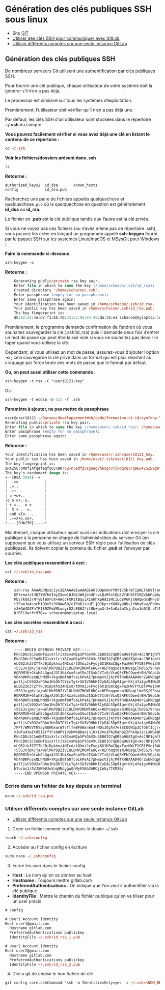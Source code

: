 # Génération des clés publiques SSH sous linux

- Site [GIT](https://git-scm.com/book/fr/v2/Git-sur-le-serveur-G%C3%A9n%C3%A9ration-des-cl%C3%A9s-publiques-SSH)
- [Utiliser des clés SSH pour communiquer avec GitLab](https://docs.gitlab.com/ee/user/ssh.html)
- [Utiliser différents comptes sur une seule instance GitLab](https://docs.gitlab.com/ee/user/ssh.html#use-different-accounts-on-a-single-gitlab-instance)

## Génération des clés publiques SSH

De nombreux serveurs Git utilisent une authentification par clés publiques SSH. 

Pour fournir une clé publique, chaque utilisateur de votre système doit la générer s’il n’en a pas déjà. 

Le processus est similaire sur tous les systèmes d’exploitation. 

Premièrement, l’utilisateur doit vérifier qu’il n’en a pas déjà une. 

Par défaut, les clés SSH d’un utilisateur sont stockées dans le répertoire **~/.ssh** du compte. 

**Vous pouvez facilement vérifier si vous avez déjà une clé en listant le contenu de ce répertoire :**

```ps
cd ~/.ssh
```

**Voir les fichiers/dossiers présent dans .ssh**
```ps
ls
```

**Retourne :**
```ps
authorized_keys2  id_dsa       known_hosts
config            id_dsa.pub
```

Recherchez une paire de fichiers appelés quelquechose et quelquechose`.pub` où le quelquechose en question est généralement **id_dsa** ou **id_rsa**. 

Le fichier en **.pub** est la clé publique tandis que l’autre est la clé privée. 

Si vous ne voyez pas ces fichiers (ou n’avez même pas de répertoire .ssh), vous pouvez les créer en lançant un programme appelé **ssh-keygen** fourni par le paquet SSH sur les systèmes Linux/macOS et MSysGit pour Windows :

**Faire la commande ci-dessous**
```ps
ssh-keygen -o
```

**Retourne :**
```ps
    Generating public/private rsa key pair.
    Enter file in which to save the key (/home/schacon/.ssh/id_rsa):
    Created directory '/home/schacon/.ssh'.
    Enter passphrase (empty for no passphrase):
    Enter same passphrase again:
    Your identification has been saved in /home/schacon/.ssh/id_rsa.
    Your public key has been saved in /home/schacon/.ssh/id_rsa.pub.
    The key fingerprint is:
    d0:82:24:8e:d7:f1:bb:9b:33:53:96:93:49:da:9b:e3 schacon@mylaptop.local
```


Premièrement, le programme demande confirmation de l’endroit où vous souhaitez sauvegarder la clé (.ssh/id_rsa) puis il demande deux fois d’entrer un mot de passe qui peut être laissé vide si vous ne souhaitez pas devoir le taper quand vous utilisez la clé. 

Cependant, si vous utilisez un mot de passe, assurez-vous d’ajouter l’option **-o** ; cela sauvegarde la clé privé dans un format qui est plus résistant au craquage par force brute des mots de passe que le format par défaut.

**Ou, on peut aussi utiliser cette commande :**
```ps
ssh-keygen -t rsa -C "user18121-key"
```

OU 

```ps
ssh-keygen -t ecdsa -b 521 -f .ssh
```

**Paramètre à ajouter, ne pas mettre de passphrase**
```ps
user@user18121 ~/Bureau/developpementWeb/code/formation-ci-cd/symfony-local (master)$ ssh-keygen -t rsa -C "user18121-key"
Generating public/private rsa key pair.
Enter file in which to save the key (/home/user/.ssh/id_rsa): /home/user/.ssh/user18121_key
Enter passphrase (empty for no passphrase): 
Enter same passphrase again:
```

**Retourne :**
```ps
Your identification has been saved in /home/user/.ssh/user18121_key.
Your public key has been saved in /home/user/.ssh/user18121_key.pub.
The key fingerprint is:
SHA256:oMDfIAfqefeqfqU5xWK/cZ+n5edfgvzgeagvh6ogcvYivdqvqv/q9Eu42SZE9gOf3s user18121-key
The key's randomart image is:
+--[RSA 2048]--+
|  .=o            |
| .=..            |
| .++. .          |
| o +o+..         |
|o o o+..S.       |
| + =..  o o      |
|  X + .  =.      |
| ooB =Eo....     |
| .+=X+o.oo+.     |
+----[SHA256]-----+
```


Maintenant, chaque utilisateur ayant suivi ces indications doit envoyer la clé publique à la personne en charge de l’administration du serveur Git (en supposant que vous utilisez un serveur SSH réglé pour l’utilisation de clés publiques). Ils doivent copier le contenu du fichier **.pub** et l’envoyer par courriel. 

**Les clés publiques ressemblent à ceci :**
```ps
cat ~/.ssh/id_rsa.pub
```
**Retourne :**
```bash
    ssh-rsa AAAAB3NzaC1yc2EAAAABIwAAAQEAklOUpkDHrfHY17SbrmTIpNLTGK9Tjom/BWDSU
    GPl+nafzlHDTYW7hdI4yZ5ew18JH4JW9jbhUFrviQzM7xlELEVf4h9lFX5QVkbPppSwg0cda3
    Pbv7kOdJ/MTyBlWXFCR+HAo3FXRitBqxiX1nKhXpHAZsMciLq8V6RjsNAQwdsdMFvSlVK/7XA
    t3FaoJoAsncM1Q9x5+3V0Ww68/eIFmb1zuUFljQJKprrX88XypNDvjYNby6vw/Pb0rwert/En
    mZ+AW4OZPnTPI89ZPmVMLuayrD2cE86Z/il8b+gw3r3+1nKatmIkjn2so1d01QraTlMqVSsbx
    NrRFi9wrf+M7Q== schacon@mylaptop.local
```

**Les clés secrètes ressemblent à ceci :**

```ps
cat ~/.ssh/id_rsa
```

**Retourne :**
```bash
    -----BEGIN OPENSSH PRIVATE KEY-----
    PkhCDOcSC5o6NTG1vXrlriYBCvaM2pSPYG6VXu3E80IO7qER5a9G8TgX+AcCNP1ghf83Ra
    PkhCDOcSC5o6NTG1vXrlriYBCvaM2pSPYG6VXu3E80IO7qER5a9G8TgX+AcCNP1ghf83Ra
    eLQ52zk37ZYTkJ0iDpkhnz4HIcd/tOVmiJxFyqj6X1HSmCQgxFazHW/FYCBlPVei34Cvqh
    +55SJxjpK/ja/w6lMkPDBZiV1ULDNVZMGWl6HQx+0EPoqqxosmJKBagLlkdSS/9FnsoEoF
    HQRRM2K+Gtwh8LGgxAJGl3b4Kxa6LmS5oJIGxNCYIs0/VLoQ3KFhCQwedrBH/SGpLGcY3b
    Vb4hDKPuzmQLhNd9+7KgsDmfb8fceLkPeA17pHmpxVIjAjP9TR4BAAAD4OrZwkkDqpkOuf
    pzlljsCV0O2xFGhu1HsDhTCYLcTg4+SU3V96hKfCyEAL5Op9IgvrOXj4fa1gvM4Mo3kz+h
    eLQ52zk37ZYTkJ0iDpkhnz4HIcd/tOVmiJxFyqj6X1HSmCQgxFazHW/FYCBlPVei34Cvqh
    +55SJxjpK/ja/w6lMkPDBZiV1ULDNVZMGWl6HQx+0EPoqqxosmJKBagLlkdSS/9FnsoEoF
    HQRRM2K+Gtwh8LGgxAJGl3b4Kxa6LmS5oJIGxNCYIs0/VLoQ3KFhCQwedrBH/SGpLGcY3b
    Vb4hDKPuzmQLhNd9+7KgsDmfb8fceLkPeA17pHmpxVIjAjP9TR4BAAAD4OrZwkkDqpkOuf
    pzlljsCV0O2xFGhu1HsDhTCYLcTg4+SU3V96hKfCyEAL5Op9IgvrOXj4fa1gvM4Mo3kz+h
    +55SJxjpK/ja/w6lMkPDBZiV1ULDNVZMGWl6HQx+0EPoqqxosmJKBagLlkdSS/9FnsoEoF
    HQRRM2K+Gtwh8LGgxAJGl3b4Kxa6LmS5oJIGxNCYIs0/VLoQ3KFhCQwedrBH/SGpLGcY3b
    Vb4hDKPuzmQLhNd9+7KgsDmfb8fceLkPeA17pHmpxVIjAjP9TR4BAAAD4OrZwkkDqpkOuf
    pzlljsCV0O2xFGhu1HsDhTCYLcTg4+SU3V96hKfCyEAL5Op9IgvrOXj4fa1gvM4Mo3kz+h
    /PFT/WMVVT6YayhUWOxwrWTrTlfeBFAWanBu4rNOsJOyA47elSCUON3p3CfO6TJCjrc4jh
    xJwTu43wIt05I1rfYFz8WPYjvskW4BBaxjn1O+I2mojPA2KqhB2ZPhX4pJscLXWGkQUd2F
    PkhCDOcSC5o6NTG1vXrlriYBCvaM2pSPYG6VXu3E80IO7qER5a9G8TgX+AcCNP1ghf83Ra
    PkhCDOcSC5o6NTG1vXrlriYBCvaM2pSPYG6VXu3E80IO7qER5a9G8TgX+AcCNP1ghf83Ra
    eLQ52zk37ZYTkJ0iDpkhnz4HIcd/tOVmiJxFyqj6X1HSmCQgxFazHW/FYCBlPVei34Cvqh
    +55SJxjpK/ja/w6lMkPDBZiV1ULDNVZMGWl6HQx+0EPoqqxosmJKBagLlkdSS/9FnsoEoF
    HQRRM2K+Gtwh8LGgxAJGl3b4Kxa6LmS5oJIGxNCYIs0/VLoQ3KFhCQwedrBH/SGpLGcY3b
    Vb4hDKPuzmQLhNd9+7KgsDmfb8fceLkPeA17pHmpxVIjAjP9TR4BAAAD4OrZwkkDqpkOuf
    pzlljsCV0O2xFGhu1HsDhTCYLcTg4+SU3V96hKfCyEAL5Op9IgvrOXj4fa1gvM4Mo3kz+h
    hTu/os1/AVJ5Wa9JwVnq9Ncygw0nMyFXGGZAROjIoGy7TKMZ0/
    -----END OPENSSH PRIVATE KEY-----
```

### Ecrire dans un fichier de key depuis un terminal

```ps
nano ~/.ssh/id_rsa.pub
```

### Utiliser différents comptes sur une seule instance GitLab

- [Utiliser différents comptes sur une seule instance GitLab](https://docs.gitlab.com/ee/user/ssh.html#use-different-accounts-on-a-single-gitlab-instance)

1. Creer un fichier nommé config dans le dosier ~/.ssh

```ps
touch ~/.ssh/config
```

2. Accéder au fichier config en écriture 

```ps
sudo nano ~/.ssh/config
```

3. Ecrire les user dans le fichier config

- **Host** : Le nom qu'on va donner au host
- **Hostname** : Toujours mettre gitlab.com
- **PreferredAuthentications** : On indique que l'on veut s'authentifier via la clé publique
- **IdentityFile** : Mettre le chemin du fichier publique qu'on va tiliser pour un user précis

```ps
# config

# User1 Account Identity
Host user1@gmail.com
  Hostname gitlab.com
  PreferredAuthentications publickey
  IdentityFile ~/.ssh/id_rsa_1.pub

# User2 Account Identity
Host user2@gmail.com
  Hostname gitlab.com
  PreferredAuthentications publickey
  IdentityFile ~/.ssh/id_rsa_2.pub
```

4. Dire a git de choisir le bon fichier de clé
```ps
git config core.sshCommand "ssh -o IdentitiesOnly=yes -i ~/.ssh/<NOM_DE_CLE_PRIVEE> -F /dev/null"
```



